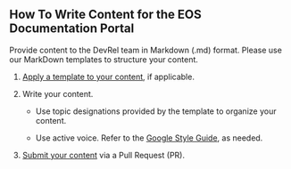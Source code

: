## How To Write Content for the EOS Documentation Portal
Provide content to the DevRel team in Markdown (.md) format. Please use our MarkDown templates to structure your content.

1. [Apply a template to your content](../Templates/index.md), if applicable.

2. Write your content.

      * Use topic designations provided by the template to organize your content.  

      * Use active voice. Refer to the [Google Style Guide](https://github.com/google/styleguide), as needed.

3. [Submit your content](./How-To-Submit-Content-to-the-Docs-Portal.md) via a Pull Request (PR).
